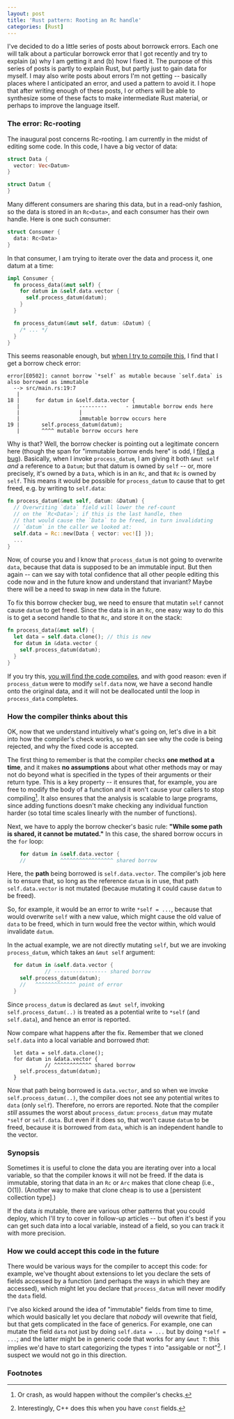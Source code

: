 ```yaml
---
layout: post
title: 'Rust pattern: Rooting an Rc handle'
categories: [Rust]
---
```


I've decided to do a little series of posts about borrowck
errors. Each one will talk about a particular borrowck error that I
got recently and try to explain (a) why I am getting it and (b) how I
fixed it. The purpose of this series of posts is partly to explain
Rust, but partly just to gain data for myself. I may also write posts
about errors I'm not getting -- basically places where I anticipated
an error, and used a pattern to avoid it. I hope that after writing
enough of these posts, I or others will be able to synthesize some of
these facts to make intermediate Rust material, or perhaps to improve
the language itself.

### The error: Rc-rooting

The inaugural post concerns Rc-rooting. I am currently in the midst of
editing some code. In this code, I have a big vector of data:

```rust
struct Data {
  vector: Vec<Datum>
}

struct Datum {
}
```

Many different consumers are sharing this data, but in a read-only
fashion, so the data is stored in an `Rc<Data>`, and each consumer has
their own handle. Here is one such consumer:

```rust
struct Consumer {
  data: Rc<Data>
}
```

In that consumer, I am trying to iterate over the data and process it,
one datum at a time:

```rust
impl Consumer {
  fn process_data(&mut self) {
    for datum in &self.data.vector {
      self.process_datum(datum);
    }
  }

  fn process_datum(&mut self, datum: &Datum) {
    /* ... */
  } 
}
```

This seems reasonable enough, but [when I try to compile
this](https://play.rust-lang.org/?gist=e69482ca8f539f0353b0a7da5aa08b5f&version=stable),
I find that I get a borrow check error:

```
error[E0502]: cannot borrow `*self` as mutable because `self.data` is also borrowed as immutable
  --> src/main.rs:19:7
   |
18 |     for datum in &self.data.vector {
   |                   ---------      - immutable borrow ends here
   |                   |
   |                   immutable borrow occurs here
19 |       self.process_datum(datum);
   |       ^^^^ mutable borrow occurs here
```

Why is that? Well, the borrow checker is pointing out a legitimate
concern here (though the span for "immutable borrow ends here" is odd,
I [filed a
bug](https://github.com/rust-lang/rust/issues/49756)). Basically, when
I invoke `process_datum`, I am giving it both `&mut self` *and* a
reference to a `Datum`; but that datum is owned by `self` -- or, more
precisely, it's owned by a `Data`, which is in an `Rc`, and that `Rc`
is owned by `self`. This means it would be possible for
`process_datum` to cause that to get freed, e.g. by writing to `self.data`:

```rust
fn process_datum(&mut self, datum: &Datum) {
  // Overwriting `data` field will lower the ref-count
  // on the `Rc<Data>`; if this is the last handle, then
  // that would cause the `Data` to be freed, in turn invalidating
  // `datum` in the caller we looked at:
  self.data = Rc::new(Data { vector: vec![] });
  ...
}
```

Now, of course you and I know that `process_datum` is not going to
overwrite `data`, because that data is supposed to be an immutable
input. But then again -- can we say with total confidence that all
other people editing this code now and in the future know and
understand that invariant? Maybe there will be a need to swap in new
data in the future.

To fix this borrow checker bug, we need to ensure that mutatin `self`
cannot cause `datum` to get freed. Since the data is in an `Rc`, one
easy way to do this is to get a second handle to that `Rc`, and store
it on the stack:

```rust
fn process_data(&mut self) {
  let data = self.data.clone(); // this is new
  for datum in &data.vector {
    self.process_datum(datum);
  }
}
```

If you try this, [you will find the code
compiles](https://play.rust-lang.org/?gist=30919dcc7f2618050a1389e2c2961341&version=stable),
and with good reason: even if `process_datum` were to modify
`self.data` now, we have a second handle onto the original data, and
it will not be deallocated until the loop in `process_data` completes.

### How the compiler thinks about this

OK, now that we understand intuitively what's going on, let's dive in
a bit into how the compiler's check works, so we can see why the code
is being rejected, and why the fixed code is accepted.

The first thing to remember is that the compiler checks **one method
at a time**, and it makes **no assumptions** about what other methods
may or may not do beyond what is specified in the types of their
arguments or their return type. This is a key property -- it ensures
that, for example, you are free to modify the body of a function and
it won't cause your callers to stop compiling[^crash]. It also ensures
that the analysis is scalable to large programs, since adding
functions doesn't make checking any individual function harder (so
total time scales linearly with the number of functions).

[^crash]: Or crash, as would happen without the compiler's checks.

Next, we have to apply the borrow checker's basic rule: **"While some
path is shared, it cannot be mutated."** In this case, the shared
borrow occurs in the `for` loop:

```rust
    for datum in &self.data.vector {
    //           ^^^^^^^^^^^^^^^^^ shared borrow
```

Here, the **path** being borrowed is `self.data.vector`. The
compiler's job here is to ensure that, so long as the reference
`datum` is in use, that path `self.data.vector` is not mutated
(because mutating it could cause `datum` to be freed).

So, for example, it would be an error to write `*self = ...`, because
that would overwrite `self` with a new value, which might cause the
old value of `data` to be freed, which in turn would free the vector
within, which would invalidate `datum`.

In the actual example, we are not directly mutating `self`, but we are
invoking `process_datum`, which takes an `&mut self` argument:

```rust
  for datum in &self.data.vector {
            // ----------------- shared borrow
    self.process_datum(datum);
    //   ^^^^^^^^^^^^^ point of error
  }
```

Since `process_datum` is declared as `&mut self`, invoking
`self.process_datum(..)` is treated as a potential write to `*self`
(and `self.data`), and hence an error is reported.

Now compare what happens after the fix. Remember that we cloned
`self.data` into a local variable and borrowed *that*:

```
  let data = self.data.clone();
  for datum in &data.vector {
            // ^^^^^^^^^^^^ shared borrow
    self.process_datum(datum);
  }
```

Now that path being borrowed is `data.vector`, and so when we invoke
`self.process_datum(..)`, the compiler does not see any potential
writes to `data` (only `self`).  Therefore, no errors are
reported. Note that the compiler *still* assumes the worst about
`process_datum`: `process_datum` may mutate `*self` or
`self.data`. But even if it does so, that won't cause `datum` to be
freed, because it is borrowed from `data`, which is an independent
handle to the vector.

### Synopsis

Sometimes it is useful to clone the data you are iterating over into a
local variable, so that the compiler knows it will not be freed. If
the data is immutable, storing that data in an `Rc` or `Arc` makes
that clone cheap (i.e., O(1)). (Another way to make that clone cheap
is to use a [persistent collection type].)

[persistent collection]: /blog/2018/02/01/in-rust-ordinary-vectors-are-values/

If the data *is* mutable, there are various other patterns that you
could deploy, which I'll try to cover in follow-up articles -- but
often it's best if you can get such data into a local variable,
instead of a field, so you can track it with more precision.

### How we could accept this code in the future

There would be various ways for the compiler to accept this code: for
example, we've thought about extensions to let you declare the sets of
fields accessed by a function (and perhaps the ways in which they are
accessed), which might let you declare that `process_datum` will never
modify the `data` field.

I've also kicked around the idea of "immutable" fields from time to
time, which would basically let you declare that *nobody* will
ovewrite that field, but that gets complicated in the face of
generics. For example, one can mutate the field `data` not just by
doing `self.data = ...` but by doing `*self = ...`; and the latter
might be in generic code that works for any `&mut T`: this implies
we'd have to start categorizing the types `T` into "assigable or
not"[^cpp]. I suspect we would not go in this direction.

[^cpp]: Interestingly, C++ does this when you have `const` fields.

### Footnotes

